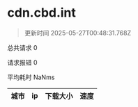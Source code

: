 
  # cdn.cbd.int

  > 更新时间 2025-05-27T00:48:31.768Z
  
  总共请求 0

  请求报错 0

  平均耗时 NaNms

|城市|ip|下载大小|速度|
|-----|----------|---|---|

  